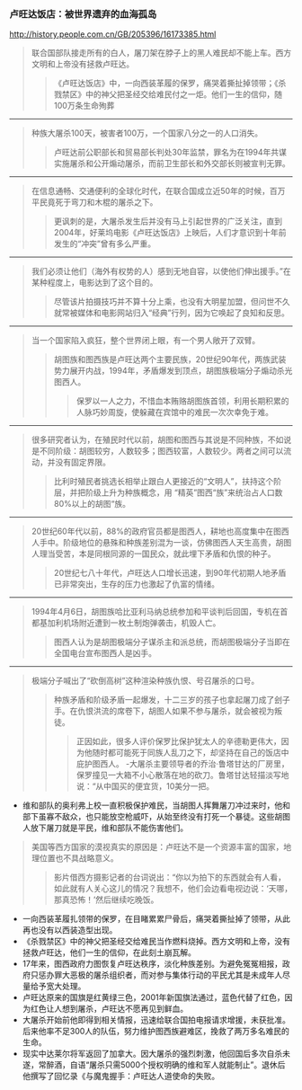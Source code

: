 ### 卢旺达饭店：被世界遗弃的血海孤岛
http://history.people.com.cn/GB/205396/16173385.html
>联合国部队接走所有的白人，屠刀架在脖子上的黑人难民却不能上车。西方文明和上帝没有拯救卢旺达。
>>《卢旺达饭店》中，一向西装革履的保罗，痛哭着撕扯掉领带；《杀戮禁区》中的神父把圣经交给难民付之一炬。他们一生的信仰，随100万条生命殉葬
---
>种族大屠杀100天，被害者100万，一个国家八分之一的人口消失。
>>卢旺达前公职部长和贸易部长判处30年监禁，罪名为在1994年共谋实施屠杀和公开煽动屠杀，而前卫生部长和外交部长则被宣判无罪。
---
>在信息通畅、交通便利的全球化时代，在联合国成立近50年的时候，百万平民竟死于弯刀和木棍的屠杀之下。
>>更讽刺的是，大屠杀发生后并没有马上引起世界的广泛关注，直到2004年，好莱坞电影《卢旺达饭店》上映后，人们才意识到十年前发生的“冲突”曾有多么严重。
---
>我们必须让他们（海外有权势的人）感到无地自容，以使他们伸出援手。”在某种程度上，电影达到了这个目的。
>>尽管该片拍摄技巧并不算十分上乘，也没有大明星加盟，但问世不久就常被媒体和电影网站归入“经典”行列，因为它唤起了良知和反思。
---
>当一个国家陷入疯狂，整个世界闭上眼，有一个男人敞开了双臂。
>>胡图族和图西族是卢旺达两个主要民族，20世纪90年代，两族武装势力展开内战，1994年，矛盾爆发到顶点，胡图族极端分子煽动杀光图西人。
>>>保罗以一人之力，不惜血本贿赂胡图族首领，利用长期积累的人脉巧妙周旋，使躲藏在宾馆中的难民一次次幸免于难。
---
>很多研究者认为，在殖民时代以前，胡图和图西与其说是不同种族，不如说是不同阶级：胡图较穷，人数较多；图西较富，人数较少。两者之间可以流动，并没有固定界限。
>>比利时殖民者挑选长相举止跟白人更接近的“文明人”，扶持这个阶层，并把阶级上升为种族概念，用 “精英”图西“族”来统治占人口数80%以上的胡图“族。
---
>20世纪60年代以前，88%的政府官员都是图西人，耕地也高度集中在图西人手中。阶级地位的悬殊和种族差别混为一谈，仿佛图西人天生高贵，胡图人理当受苦，本是同根同源的一国民众，就此埋下矛盾和仇恨的种子。
>>20世纪七八十年代，卢旺达人口增长迅速，到90年代初期人地矛盾已非常突出，生存的压力也激起了仇富的情绪。
---
>1994年4月6日，胡图族哈比亚利马纳总统参加和平谈判后回国，专机在首都基加利机场附近遭到一枚土制炮弹袭击，机毁人亡。
>>图西人认为是胡图极端分子谋杀主和派总统，而胡图极端分子当即在全国电台宣布图西人是凶手。
---
>极端分子喊出了“砍倒高树”这种渲染种族仇恨、号召屠杀的口号。
>>种族矛盾和阶级矛盾一起爆发，十二三岁的孩子也拿起屠刀成了刽子手。在仇恨洪流的席卷下，胡图人如果不参与屠杀，就会被视为叛徒。
>>>正因如此，很多人评价保罗比保护犹太人的辛德勒更伟大，因为他随时都可能死于同族人乱刀之下，却坚持在自己的饭店中庇护图西人。
-大屠杀主要领导者的乔治·鲁塔甘达的厂房里，保罗撞见一大箱不小心散落在地的砍刀。鲁塔甘达轻描淡写地说：“从中国买的便宜货，10美分一把。
- 维和部队的奥利弗上校一直积极保护难民，当胡图人挥舞屠刀冲过来时，他和部下虽寡不敌众，也只能放空枪威吓，从始至终没有打死一个暴徒。这些胡图人放下屠刀就是平民，维和部队不能伤害他们。
>美国等西方国家的漠视真实的原因是：卢旺达不是一个资源丰富的国家，地理位置也不具战略意义。
>>影片借西方摄影记者的台词说出：“你以为拍下的东西就会有人看，如此就有人关心这儿的情况？我想不，他们会边看电视边说：‘天哪，那真恐怖！’然后继续吃晚饭。
- 一向西装革履扎领带的保罗，在目睹累累尸骨后，痛哭着撕扯掉了领带，从此再也没有以西装造型出现。
- 《杀戮禁区》中的神父把圣经交给难民当作燃料烧掉。西方文明和上帝，没有拯救卢旺达，他们一生的信仰，在此刻土崩瓦解。
- 17年来，图西政府力图恢复卢旺达秩序，淡化种族差别。为避免冤冤相报，政府只惩办罪大恶极的屠杀组织者，而对参与集体行动的平民尤其是未成年人尽量给予宽大处理。
- 卢旺达原来的国旗是红黄绿三色，2001年新国旗法通过，蓝色代替了红色，因为红色让人想到屠杀，卢旺达不愿再见到鲜血。
- 大屠杀开始前他即得到相关情报，迅速给联合国拍电报请求增援，未获批准。后来他率不足300人的队伍，努力维护图西族避难区，挽救了两万多名难民的生命。
- 现实中达莱尔将军返回了加拿大。因大屠杀的强烈刺激，他回国后多次自杀未遂，常醉酒，自语“屠杀只需5000个授权明确的维和军人就能制止”。退休后他撰写了回忆录《与魔鬼握手：卢旺达人道使命的失败。